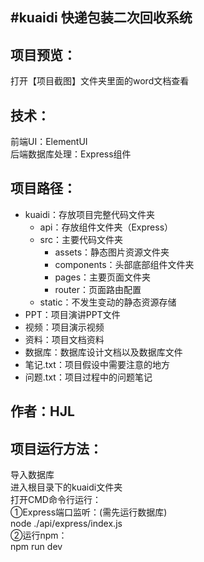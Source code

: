 #kuaidi
快递包装二次回收系统
------

项目预览：
---------
打开【项目截图】文件夹里面的word文档查看

技术：
------
前端UI：ElementUI<br>
后端数据库处理：Express组件<br>


项目路径：
--------
* kuaidi：存放项目完整代码文件夹<br>
	* api：存放组件文件夹（Express）<br>
	* src：主要代码文件夹<br>
		* assets：静态图片资源文件夹<br>
		* components：头部底部组件文件夹<br>
		* pages：主要页面文件夹<br>
		* router：页面路由配置<br>
	* static：不发生变动的静态资源存储<br>
* PPT：项目演讲PPT文件<br>
* 视频：项目演示视频<br>
* 资料：项目文档资料<br>
* 数据库：数据库设计文档以及数据库文件<br>
* 笔记.txt：项目假设中需要注意的地方<br>
* 问题.txt：项目过程中的问题笔记<br>


作者：HJL
--------


项目运行方法：
------
导入数据库<br>
进入根目录下的kuaidi文件夹<br>
打开CMD命令行运行：<br>
①Express端口监听：(需先运行数据库)<br>
node ./api/express/index.js<br>
②运行npm：<br>
npm run dev<br>